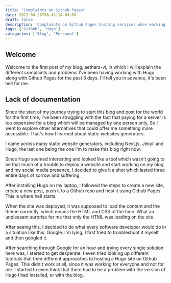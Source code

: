 ```yaml
---
title: "Complaints on Github Pages"
date: 2023-04-28T08:43:14-04:00
draft: false
description: 'Complaints on Github Pages hosting services when working with Hugo'
tags: ['Github', 'Hugo']
categories: ['Blog', 'Personal']
---
```


## Welcome

Welcome to the first post of my blog, aethers-vi, in which I will explain the different complaints and problems
I've been having working with Hugo along with Github Pages for the past 3 days. I'll tell you in advance, it's
been hell for me. 

## Lack of documentation

Since the start of my journey trying to start this blog and post for the world for the first time, I've been
struggling with the fact that paying for a server is too expensive for a blog which will be managed by one person 
only, So I went to explore other alternatives that could offer me something more accessible. That's how I learned
about static websites generators.

I came across many static website generators, including Next.js, Jekyll and Hugo, the last one being the one I'm
to make this blog right now. 

Since Hugo seemed interesting and looked like a tool which wasn't going to be that much of a trouble to 
deploy a website and start working on my blog and my social media presence, I decided to give it a shot which
lasted three entire days of sorrow and suffering.

After installing Hugo on my laptop, I followed the steps to create a new site, create a new post, push it to 
a Github repo and host it using Github Pages. This is where hell starts.

When the site was deployed, it was supposed to load the content and the theme correctly, which means the HTML
and CSS of the time. What an unpleasant surprise for me that only the HTML was loading on the site. 

After seeing this, I decided to do what every software developer would do in a situation like this: Google. 
I'm lying, I first tried to troobleshoot it myself and then googled it. 

After searching through Google for an hour and trying every single solution here was, I started to get desperate. 
I even tried looking up different tutorials that tried different approaches to hosting a Hugo site on Github
Pages. This didn't work at all, since it was working for everyone and not for me. I started to even think that
there had to be a problem with the version of Hugo I had installed, or with the blog.


